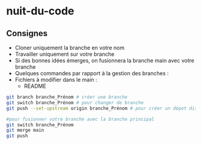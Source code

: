 # nuit-du-code

## Consignes

- Cloner uniquement la branche en votre nom
- Travailler uniquement sur votre branche
- Si des bonnes idées émerges, on fusionnera la branche main avec votre branche
- Quelques commandes par rapport à la gestion des branches :
- Fichiers à modifier dans le main :
  - README

```bash
git branch branche_Prénom # créer une branche
git switch branche_Prénom # pour changer de branche
git push --set-upstream origin branche_Prénom # pour créer un dépot distant de la branche créer

#pour fusionner votre branche avec la branche principal
git switch branche_Prénom 
git merge main
git push

```
